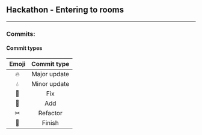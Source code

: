 ## Hackathon - Entering to rooms

<hr>

### Commits:

#### Commit types

| **Emoji** | **Commit type** |
|:---------:|:---------------:|
|    🔥     |  Major update   |
|    💧     |  Minor update   |
|    👾     |       Fix       |
|    🐣     |       Add       |
|     ✂     |    Refactor     |
|    🥂     |     Finish      |